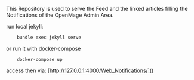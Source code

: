 This Repository is used to serve the Feed and the linked articles
filling the Notifications of the OpenMage Admin Area.





run local jekyll:  
```
    bundle exec jekyll serve
```

or run it with docker-compose

```
    docker-compose up
```


access then via: [http://127.0.0.1:4000/Web_Notifications/]()
